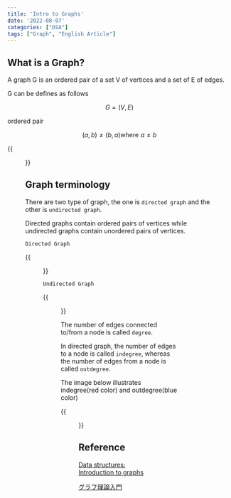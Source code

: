 ```yaml
---
title: 'Intro to Graphs'
date: '2022-08-07'
categories: ["DSA"]
tags: ["Graph", "English Article"]
---
```


## What is a Graph?

A graph G is an ordered pair of a set V of vertices and a set of E of edges.

G can be defines as follows

$$G=\left(V,E\right)$$

ordered pair

$$(a, b) \neq \left(b,a\right) \text{where} \,\, a \neq b$$

{{<figure src="./graph.png" alt="Graph" width="100%">}}

## Graph terminology

There are two type of graph, the one is `directed graph` and the other is `undirected graph`.

Directed graphs contain ordered pairs of vertices while undirected graphs contain unordered pairs of vertices.

`Directed Graph`

{{<figure src="./directed_graph.png" alt="Directed Graph" width="100%">}}

`Undirected Graph`

{{<figure src="./undirected_graph.png" alt="Directed Graph" width="100%">}}

The number of edges connected to/from a node is called `degree`.

In directed graph, the number of edges to a node is called `indegree`, whereas the number of edges from a node is called `outdegree`.

The image below illustrates indegree(red color) and outdegree(blue color)

{{<figure src="./indegree_outdegree.png" alt="Directed Graph" width="100%">}}

## Reference

[Data structures: Introduction to graphs](https://www.youtube.com/watch?v=gXgEDyodOJU)

[グラフ理論入門](https://dev.classmethod.jp/articles/graph-theory/)
